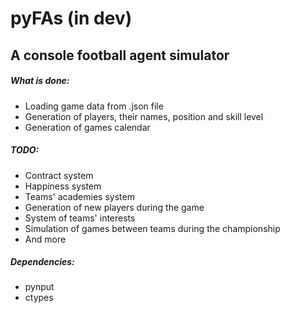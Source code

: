 # pyFAs (in dev)
## A console football agent simulator
##### What is done:
* Loading game data from .json file
* Generation of players, their names, position and skill level
* Generation of games calendar

##### TODO:
* Contract system
* Happiness system
* Teams' academies system
* Generation of new players during the game
* System of teams' interests
* Simulation of games between teams during the championship
* And more

##### Dependencies:
* pynput
* ctypes